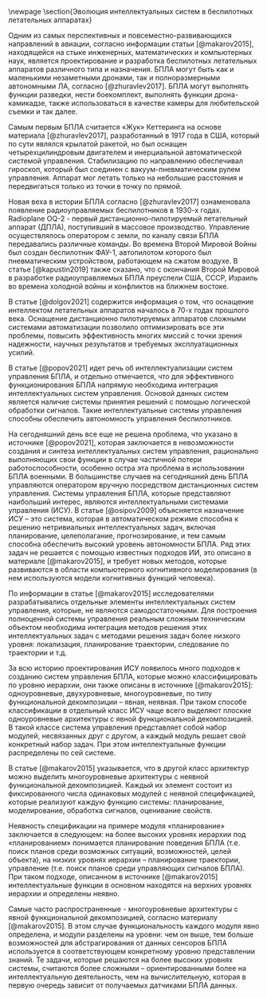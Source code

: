 \newpage
\section{Эволюция интеллектуальных систем в беспилотных летательных аппаратах}

Одним из самых перспективных и повсеместно-развивающихся направлений в авиации, согласно информации статьи [@makarov2015], находящейся на стыке инженерных, математических и компьютерных наук, является проектирование и разработка беспилотных летательных аппаратов различного типа и назначения. БПЛА могут быть как и маленькими незаметными дронами, так и полноразмерными автономными ЛА, согласно [@zhuravlev2017]. БПЛА могут выполнять функции разведки, нести боекомплект, выполнять функции дрона-камикадзе, также использоваться в качестве камеры для любительской съемки и так далее. 

Самым первым БПЛА считается «Жук» Кеттеринга на основе материала [@zhuravlev2017], разработанный в 1917 года в США, который по сути являлся крылатой ракетой, но был оснащен четырехцилиндровым двигателем и инерциальной автоматической системой управления. Стабилизацию по направлению обеспечивал гироскоп, который был соединен с вакуум-пневматическим рулем управления. Аппарат мог летать только на небольшие расстояния и передвигаться только из точки в точку по прямой.

Новая веха в истории БПЛА согласно [@zhuravlev2017] ознаменовала появление радиоуправляемых беспилотников в 1930-х годах. Radioplane OQ-2 - первый дистанционно-пилотируемый летательный аппарат (ДПЛА), поступивший в массовое производство. Управление осуществлялось оператором с земли, по каналу связи БПЛА передавались различные команды. Во времена Второй Мировой Войны был создан беспилотник ФАУ-1, автопилотом которого был пневматическим устройством, работающем на сжатом воздухе. В статье [@kapustin2019] также сказано, что с окончания Второй Мировой в разработке радиоуправляемых БПЛА преуспели США, СССР, Израиль во времена холодной войны и конфликтов на ближнем востоке.

В статье [@dolgov2021] содержится информация о том, что оснащение интеллектом летательных аппаратов началось в 70-х годах прошлого века. Оснащение дистанционно пилотируемых аппаратов сложными системами автоматизации позволило оптимизировать все эти проблемы, повысить эффективность многих миссий с точки зрения надежности, научных результатов и требуемых эксплуатационных усилий. 

В статье [@popov2021] идет речь об интеллектуализации систем управления БПЛА, и отдельно отмечается, что для эффективного функционирования БПЛА напрямую необходима интеграция интеллектуальных систем управления. Основой данных систем является наличие системы принятия решений с помощью логической обработки сигналов. Такие интеллектуальные системы управления способны обеспечить автономность управления беспилотников. 

На сегодняшний день все еще не решена проблема, что указано в источнике [@popov2021], которая заключается в невозможности создания и синтеза интеллектуальных систем управления, рационально выполняющих свои функции в случае частичной потери работоспособности, особенно остра эта проблема в использовании БПЛА военными. В большинстве случаев на сегодняшний день БПЛА управляются оператором вручную посредством дистанционных систем управления.
Системы управления БПЛА, которые представляют наибольший интерес, являются интеллектуальными системами управления (ИСУ).  В статье [@osipov2009] объясняется назначение ИСУ – это система, которая в автоматическом режиме способна к решению нетривиальных интеллектуальных задач, включая планирование, целеполагание, прогнозирование, и тем самым способна обеспечить высокий уровень автономности БПЛА. Ряд этих задач не решается с помощью известных подходов ИИ, это описано в материале [@makarov2015], и требует новых методов, которые развиваются в области компьютерного когнитивного моделирования (в нем используются модели когнитивных функций человека). 

По информации в статье [@makarov2015] исследователями разрабатывались отдельные элементы интеллектуальных систем управления, которые, не являются самодостаточными. Для построения полноценной системы управления реальным сложным техническим объектом необходима интеграция методов решения этих интеллектуальных задач с методами решения задач более низкого уровня: локализация, планирование траектории, следование по траектории и т.д.

За всю историю проектирования ИСУ появилось много подходов к созданию систем управления БПЛА, которые можно классифицировать по уровню иерархии, они также описаны в источнике [@makarov2015]: одноуровневые, двухуровневые, многоуровневые, по типу функциональной декомпозиции – явная, неявная. При таком способе классификации в отдельный класс ИСУ чаще всего выделяют плоские одноуровневые архитектуры с явной функциональной декомпозицией.  В такой классе система управления представляет собой набор модулей, несвязанных друг с другом, а каждый модуль решает свой конкретный набор задач. При этом интеллектуальные функции распределены по сей системе.

В статье [@makarov2015] указывается, что в другой класс архитектур можно выделить многоуровневые архитектуры с неявной функциональной декомпозицией. Каждый их элемент состоит из фиксированного числа одинаковых модулей с неявной спецификацией, которые реализуют каждую функцию системы: планирование, моделирование, обработка сигналов, оценивание свойств. 

Неявность спецификации на примере модуля «планирование» заключается в следующем: на более высоких уровнях иерархии под «планированием» понимается планирование поведения БПЛА (т.е. поиск планов среди возможных ситуаций, возможностей, целей объекта), на низких уровнях иерархии – планирование траектории, управление (т.е. поиск планов среди управляющих сигналов БПЛА). При таком подходе, описанном в источнике [@makarov2015] интеллектуальные функции в основном находятся на верхних уровнях иерархии и определены неявно.

Самые часто распространенные - многоуровневые архитектуры с явной функциональной декомпозицией, согласно материалу [@makarov2015]. В этом случае функциональность каждого модуля явно определена, и модули разделены на уровни: чем он выше, тем больше возможностей для абстрагирования от данных сенсоров БПЛА используется в соответствующем конкретному уровню представлении знаний. Те задачи, которые решаются на более высоких уровнях системы, считаются более сложными – ориентированными более на интеллектуальную деятельность, чем на вычислительную, которая в первую очередь зависит от получаемых датчиками БПЛА данных.
